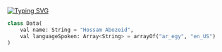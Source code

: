 [![Typing SVG](https://readme-typing-svg.herokuapp.com?size=50&color=00ADFF&center=true&vCenter=true&width=1000&height=200&lines=log(%22Welcome+To+My+GITHUB%22))](https://git.io/typing-svg)
```python
class Data(
    val name: String = "Hossam Abozeid",
    val languageSpoken: Array<String> = arrayOf("ar_egy", "en_US")
)

```
